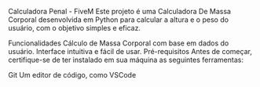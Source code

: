 Calculadora Penal - FiveM
Este projeto é uma Calculadora De Massa Corporal desenvolvida em Python para calcular a altura e o peso do usuário, com o objetivo simples e eficaz.

Funcionalidades
Cálculo de Massa Corporal com base em dados do usuário.
Interface intuitiva e fácil de usar.
Pré-requisitos
Antes de começar, certifique-se de ter instalado em sua máquina as seguintes ferramentas:

Git
Um editor de código, como VSCode

